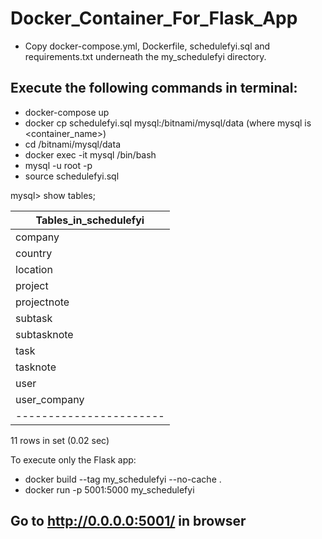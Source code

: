 # Docker_Container_For_Flask_App

-  Copy docker-compose.yml, Dockerfile, schedulefyi.sql and requirements.txt underneath the my_schedulefyi directory.

## Execute the following commands in terminal:
- docker-compose up 
- docker cp schedulefyi.sql mysql:/bitnami/mysql/data (where mysql is <container_name>)
- cd /bitnami/mysql/data
- docker exec -it mysql /bin/bash
- mysql -u root -p
- source schedulefyi.sql

mysql> show tables;

| Tables_in_schedulefyi |
|-----------------------|
| company               |
| country               |
| location              |
| project               |
| projectnote           |
| subtask               |
| subtasknote           |
| task                  |
| tasknote              |
| user                  |
| user_company          |
|-----------------------|

11 rows in set (0.02 sec)


To execute only the Flask app:
- docker build --tag my_schedulefyi --no-cache .
- docker run -p 5001:5000 my_schedulefyi 

## Go to http://0.0.0.0:5001/ in browser

